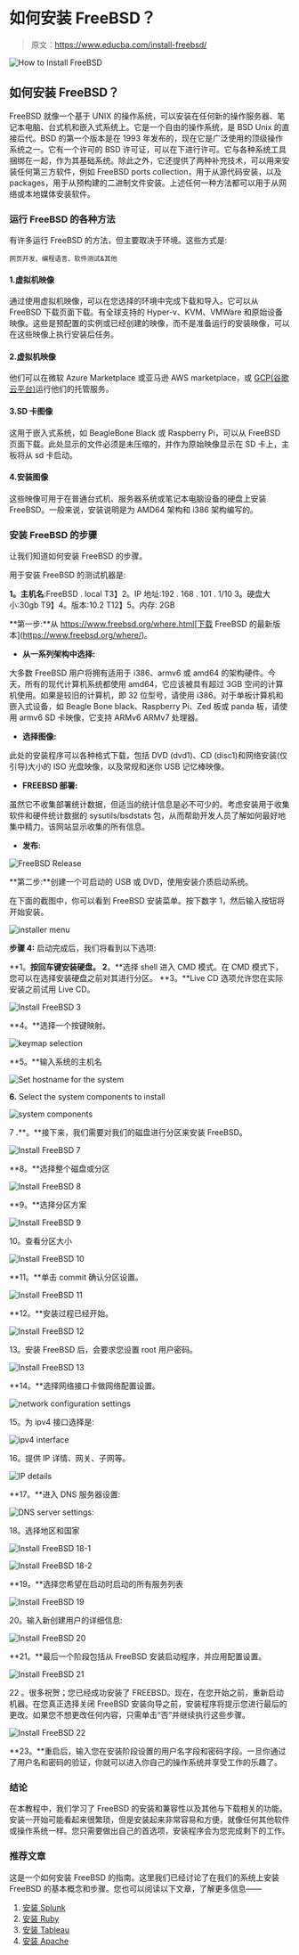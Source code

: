 # 如何安装 FreeBSD？

> 原文：<https://www.educba.com/install-freebsd/>

![How to Install FreeBSD](img/c61f96767f1c2c5e40cc8a3a6792910a.png)



## 如何安装 FreeBSD？

FreeBSD 就像一个基于 UNIX 的操作系统，可以安装在任何新的操作服务器、笔记本电脑、台式机和嵌入式系统上。它是一个自由的操作系统，是 BSD Unix 的直接后代。BSD 的第一个版本是在 1993 年发布的，现在它是广泛使用的顶级操作系统之一。它有一个许可的 BSD 许可证，可以在下进行许可。它与各种系统工具捆绑在一起，作为其基础系统。除此之外，它还提供了两种补充技术，可以用来安装任何第三方软件，例如 FreeBSD ports collection，用于从源代码安装，以及 packages，用于从预构建的二进制文件安装。上述任何一种方法都可以用于从网络或本地媒体安装软件。

### 运行 FreeBSD 的各种方法

有许多运行 FreeBSD 的方法，但主要取决于环境。这些方式是:

<small>网页开发、编程语言、软件测试&其他</small>

#### 1.虚拟机映像

通过使用虚拟机映像，可以在您选择的环境中完成下载和导入。它可以从 FreeBSD 下载页面下载。有全球支持的 Hyper-v、KVM、VMWare 和原始设备映像。这些是预配置的实例或已经创建的映像，而不是准备运行的安装映像，可以在这些映像上执行安装后任务。

#### 2.虚拟机映像

他们可以在微软 Azure Marketplace 或亚马逊 AWS marketplace，或 [GCP(谷歌云平台)](https://www.educba.com/what-is-google-cloud-platform/)运行他们的托管服务。

#### 3.SD 卡图像

这用于嵌入式系统，如 BeagleBone Black 或 Raspberry Pi，可以从 FreeBSD 页面下载。此处显示的文件必须是未压缩的，并作为原始映像显示在 SD 卡上，主板将从 sd 卡启动。

#### 4.安装图像

这些映像可用于在普通台式机、服务器系统或笔记本电脑设备的硬盘上安装 FreeBSD。一般来说，安装说明是为 AMD64 架构和 i386 架构编写的。

### 安装 FreeBSD 的步骤

让我们知道如何安装 FreeBSD 的步骤。

用于安装 FreeBSD 的测试机器是:

**1。主机名**:FreeBSD . local
T3】2。IP 地址:192 . 168 . 101 . 1/10
3。硬盘大小:30gb
T9】4。版本:10.2
T12】5。内存: 2GB

**第一步:**从 https://www.freebsd.org/where.html[下载 FreeBSD 的最新版本](https://www.freebsd.org/where/)。

*   **从一系列架构中选择:**

大多数 FreeBSD 用户将拥有适用于 i386、armv6 或 amd64 的架构硬件。今天，所有的现代计算机系统都使用 amd64，它应该被具有超过 3GB 空间的计算机使用。如果是较旧的计算机，即 32 位型号，请使用 i386。对于单板计算机和嵌入式设备，如 Beagle Bone black、Raspberry Pi、Zed 板或 panda 板，请使用 armv6 SD 卡映像，它支持 ARMv6 ARMv7 处理器。

*   **选择图像:**

此处的安装程序可以各种格式下载，包括 DVD (dvd1)、CD (disc1)和网络安装(仅引导)大小的 ISO 光盘映像，以及常规和迷你 USB 记忆棒映像。

*   **FREEBSD 部署:**

虽然它不收集部署统计数据，但适当的统计信息是必不可少的。考虑安装用于收集软件和硬件统计数据的 sysutils/bsdstats 包，从而帮助开发人员了解如何最好地集中精力。该网站显示收集的所有信息。

*   **发布:**

![FreeBSD Release](img/c9849520ae0ee09aa731df110037ca23.png)



**第二步:**创建一个可启动的 USB 或 DVD，使用安装介质启动系统。

在下面的截图中，你可以看到 FreeBSD 安装菜单。按下数字 1，然后输入按钮将开始安装。

![installer menu](img/492d26a403cf987bc5d699620bc49934.png)



**步骤 4:** 启动完成后，我们将看到以下选项:

**1。**按回车键安装硬盘。
2**。**选择 shell 进入 CMD 模式。在 CMD 模式下，您可以在选择安装硬盘之前对其进行分区。
**3。**Live CD 选项允许您在实际安装之前试用 Live CD。

![Install FreeBSD 3](img/33b8f5f9339341ac33d49e630a5e8698.png)



**4。**选择一个按键映射。

![keymap selection](img/7a98f6de2b6c8993361ac0118b534ffe.png)



**5。**输入系统的主机名

![Set hostname for the system](img/e680402fd227a53b959de7f8e6bca80a.png)



**6.** Select the system components to install

![system components](img/adfe2ca8a2f71f1d08cf8fcb2757ec28.png)



7 .**。**接下来，我们需要对我们的磁盘进行分区来安装 FreeBSD。

![Install FreeBSD 7](img/06d43da83f07ff6d30ad40da4b4b04af.png)



**8。**选择整个磁盘或分区

![Install FreeBSD 8](img/bf62da2a97c7af5b24137c9104762a22.png)



**9。**选择分区方案

![Install FreeBSD 9](img/ed2f76227603ad89ab96a1c041175481.png)



10。查看分区大小

![Install FreeBSD 10](img/081af76b3b4c57fc9785f302351a9169.png)



**11。**单击 commit 确认分区设置。

![Install FreeBSD 11](img/50a79d2601fea33397cda2e004225e1b.png)



**12。**安装过程已经开始。

![Install FreeBSD 12](img/85fcbcacd9001576157fc565d390da98.png)



13。安装 FreeBSD 后，会要求您设置 root 用户密码。

![Install FreeBSD 13](img/da3c9f6cba52135056515f1ee3f84769.png)



**14。**选择网络接口卡做网络配置设置。

![network configuration settings](img/e4a4e6b4c14d72dbc1e24de879df5bc9.png)



15。为 ipv4 接口选择是:

![ipv4 interface](img/f5b4309a9f18b7cb82da75f69e54a7b8.png)



16。提供 IP 详情、网关、子网等。

![IP details](img/aeafa70efec6828e9a8cffb9b97ed58e.png)



**17。**进入 DNS 服务器设置:

![DNS server settings:](img/f7c375502a3f2e0aff5016e0f5a53ef7.png)



18。选择地区和国家

![Install FreeBSD 18-1](img/80545758942ef326c2805c308d726d36.png)



![Install FreeBSD 18-2](img/691a6de87e3819c48e8cf2b1cb8509b7.png)



**19。**选择您希望在启动时启动的所有服务列表

![Install FreeBSD 19](img/0d47695ad9a02a33cf62dc1f5462fe81.png)



20。输入新创建用户的详细信息:

![Install FreeBSD 20](img/c5aa2d6082488980173c923946069f5d.png)



**21。**最后一个阶段包括从 FreeBSD 安装启动程序，并应用配置设置。

![Install FreeBSD 21](img/106b85442a7a218684dc63a2b17ce572.png)



22 。很多祝贺；您已经成功安装了 FREEBSD。现在，在您开始之前，重新启动机器。在您真正选择关闭 FreeBSD 安装向导之前，安装程序将提示您进行最后的更改。如果您不想更改任何内容，只需单击“否”并继续执行这些步骤。

![Install FreeBSD 22](img/cc64f328962507c793f2cf3f02d88769.png)



**23。**重启后，输入您在安装阶段设置的用户名字段和密码字段。一旦你通过了用户名和密码的验证，你就可以进入你自己的操作系统并享受工作的乐趣了。

### 结论

在本教程中，我们学习了 FreeBSD 的安装和兼容性以及其他与下载相关的功能。安装一开始可能看起来很繁琐，但是安装起来非常容易和方便，就像任何其他软件或操作系统一样。您只需要做出自己的首选项，安装程序会为您完成剩下的工作。

### 推荐文章

这是一个如何安装 FreeBSD 的指南。这里我们已经讨论了在我们的系统上安装 FreeBSD 的基本概念和步骤。您也可以阅读以下文章，了解更多信息——

1.  [安装 Splunk](https://www.educba.com/install-splunk/)
2.  [安装 Ruby](https://www.educba.com/install-ruby/)
3.  [安装 Tableau](https://www.educba.com/install-tableau/)
4.  [安装 Apache](https://www.educba.com/install-apache/)





